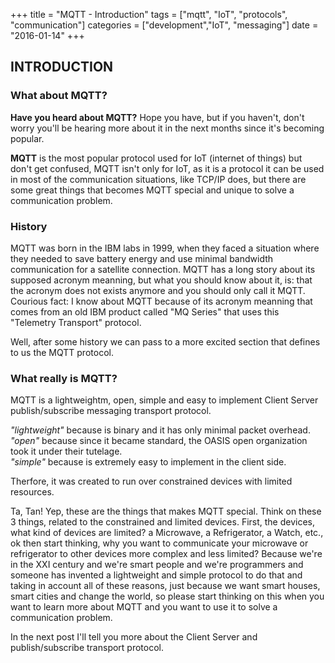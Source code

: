 +++
title      = "MQTT - Introduction" 
tags       = ["mqtt", "IoT", "protocols", "communication"] 
categories = ["development","IoT", "messaging"] 
date       = "2016-01-14" 
+++

## INTRODUCTION 

### What about MQTT? 

**Have you heard about MQTT?** Hope you have, but if you haven't, don't worry you'll be hearing more about it in the next months since it's becoming popular.    
   
**MQTT** is the most popular protocol used for IoT (internet of things) but don't get confused, MQTT isn't only for IoT, as it is a protocol it can be used in most of the communication situations, like TCP/IP does, but there are some great things that becomes MQTT special and unique to solve a communication problem.   

### History
MQTT was born in the IBM labs in 1999, when they faced a situation where they needed to save battery energy and use minimal bandwidth communication for a satellite connection. MQTT has a long story about its supposed acronym meanning, but what you should know about it, is: that the acronym does not exists anymore and you should only call it MQTT. Courious fact: I know about MQTT because of its acronym meanning that comes from an old IBM product called "MQ Series" that uses this "Telemetry Transport" protocol.   
    
Well, after some history we can pass to a more excited section that defines to us the MQTT protocol.

### What really is MQTT?
MQTT is a lightweightm, open, simple and easy to implement Client Server publish/subscribe messaging transport protocol. 

*"lightweight"* because is binary and it has only minimal packet overhead.       
*"open"* because since it became standard, the OASIS open organization took it under their tutelage.      
*"simple"* because is extremely easy to implement in the client side.     
    
Therfore, it was created to run over constrained devices with limited resources.    
  
Ta, Tan! Yep, these are the things that makes MQTT special. Think on these 3 things, related to the constrained and limited devices. First, the devices, what kind of devices are limited? a Microwave, a Refrigerator, a Watch, etc., ok then start thinking, why you want to communicate your microwave or refrigerator to other devices more complex and less limited? Because we're in the XXI century and we're smart people and we're programmers and someone has invented a lightweight and simple protocol to do that and taking in account all of these reasons, just because we want smart houses, smart cities and change the world, so please start thinking on this when you want to learn more about MQTT and you want to use it to solve a communication problem.    
     
In the next post I'll tell you more about the Client Server and publish/subscribe transport protocol.


